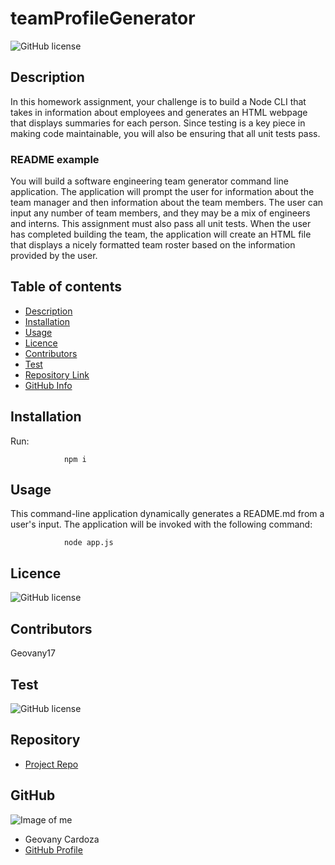 # teamProfileGenerator

![GitHub license](https://img.shields.io/badge/license-MIT-blue.svg)

## Description 

 In this homework assignment, your challenge is to build a Node CLI that takes in information about employees and generates an HTML webpage that displays summaries for each person. Since testing is a key piece in making code maintainable, you will also be ensuring that all unit tests pass.
### README example

You will build a software engineering team generator command line application. The application will prompt the user for information about the team manager and then information about the team members. The user can input any number of team members, and they may be a mix of engineers and interns. This assignment must also pass all unit tests. When the user has completed building the team, the application will create an HTML file that displays a nicely formatted team roster based on the information provided by the user. 
  

## Table of contents

- [Description](#Description)
- [Installation](#Installation)
- [Usage](#Usage)
- [Licence](#Licence)
- [Contributors](#Contributors)
- [Test](#Test)
- [Repository Link](#Repository)
- [GitHub Info](#GitHub) 


## Installation
Run:

                npm i

## Usage

This command-line application dynamically generates a README.md from a user's input. The application will be invoked with the following command:

                node app.js


## Licence

![GitHub license](https://img.shields.io/badge/license-MIT-blue.svg)

## Contributors
   Geovany17
   
   ## Test

![GitHub license](https://img.shields.io/badge/test-100%25-success)

## Repository

- [Project Repo](https://github.com/Geovany17/goodReadmeGenerator)

## GitHub

![Image of me](https://avatars2.githubusercontent.com/u/25460090?s=400&u=951d128f9dd08e8e44d2c32812736a3ba3b4ecfa&v=47)
- Geovany Cardoza
- [GitHub Profile](https://github.com/Geovany17)
